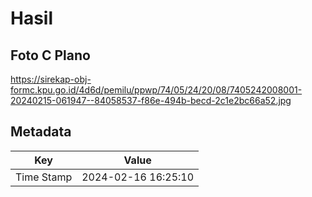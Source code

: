 # Hasil

## Foto C Plano

https://sirekap-obj-formc.kpu.go.id/4d6d/pemilu/ppwp/74/05/24/20/08/7405242008001-20240215-061947--84058537-f86e-494b-becd-2c1e2bc66a52.jpg


## Metadata

| Key        | Value               |
| ---------- | ------------------- |
| Time Stamp | 2024-02-16 16:25:10 |



